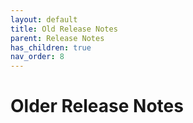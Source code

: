 ```yaml
---
layout: default
title: Old Release Notes
parent: Release Notes
has_children: true
nav_order: 8
---
```


# Older Release Notes

